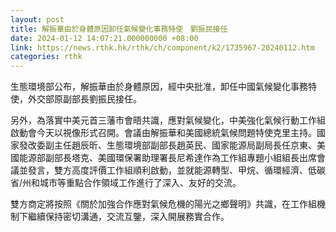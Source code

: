 ```yaml
---
layout: post
title: 解振華由於身體原因卸任氣候變化事務特使　劉振民接任
date: 2024-01-12 14:07:21.000000000 +08:00
link: https://news.rthk.hk/rthk/ch/component/k2/1735967-20240112.htm
categories: rthk
---
```


生態環境部公布，解振華由於身體原因，經中央批准，卸任中國氣候變化事務特使，外交部原副部長劉振民接任。

另外，為落實中美元首三藩市會晤共識，應對氣候變化，中美強化氣候行動工作組啟動會今天以視像形式召開。會議由解振華和美國總統氣候問題特使克里主持。國家發改委副主任趙辰昕、生態環境部副部長趙英民、國家能源局副局長任京東、美國能源部副部長塔克、美國環保署助理署長尼希達作為工作組專題小組組長出席會議並發言，雙方高度評價工作組順利啟動，並就能源轉型、甲烷、循環經濟、低碳省/州和城市等重點合作領域工作進行了深入、友好的交流。

雙方商定將按照《關於加強合作應對氣候危機的陽光之鄉聲明》共識，在工作組機制下繼續保持密切溝通，交流互鑒，深入開展務實合作。
